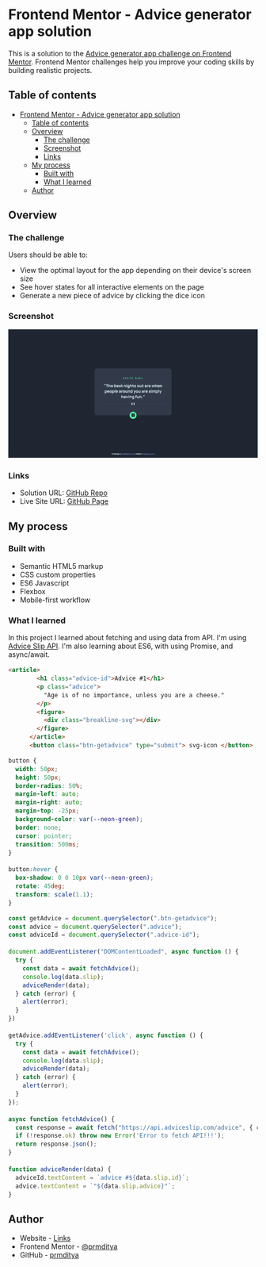 # Frontend Mentor - Advice generator app solution

This is a solution to the [Advice generator app challenge on Frontend Mentor](https://www.frontendmentor.io/challenges/advice-generator-app-QdUG-13db). Frontend Mentor challenges help you improve your coding skills by building realistic projects.

## Table of contents

- [Frontend Mentor - Advice generator app solution](#frontend-mentor---advice-generator-app-solution)
  - [Table of contents](#table-of-contents)
  - [Overview](#overview)
    - [The challenge](#the-challenge)
    - [Screenshot](#screenshot)
    - [Links](#links)
  - [My process](#my-process)
    - [Built with](#built-with)
    - [What I learned](#what-i-learned)
  - [Author](#author)

## Overview

### The challenge

Users should be able to:

- View the optimal layout for the app depending on their device's screen size
- See hover states for all interactive elements on the page
- Generate a new piece of advice by clicking the dice icon

### Screenshot

![](./images/screenshot.png)

### Links

- Solution URL: [GitHub Repo](https://github.com/prmditya/FM02-advice-generator)
- Live Site URL: [GitHub Page](https://prmditya.github.io/FM02-advice-generator/)

## My process

### Built with

- Semantic HTML5 markup
- CSS custom properties
- ES6 Javascript
- Flexbox
- Mobile-first workflow

### What I learned

In this project I learned about fetching and using data from API. I'm using [Advice Slip API](https://api.adviceslip.com). I'm also learning about ES6, with using Promise, and async/await.

```html
<article>
        <h1 class="advice-id">Advice #1</h1>
        <p class="advice">
          "Age is of no importance, unless you are a cheese."
        </p>
        <figure>
          <div class="breakline-svg"></div>
        </figure>
      </article>
      <button class="btn-getadvice" type="submit"> svg-icon </button>
```
```css
button {
  width: 50px;
  height: 50px;
  border-radius: 50%;
  margin-left: auto;
  margin-right: auto;
  margin-top: -25px;
  background-color: var(--neon-green);
  border: none;
  cursor: pointer;
  transition: 500ms;
}

button:hover {
  box-shadow: 0 0 10px var(--neon-green);
  rotate: 45deg;
  transform: scale(1.1);
}
```
```js
const getAdvice = document.querySelector(".btn-getadvice");
const advice = document.querySelector(".advice");
const adviceId = document.querySelector(".advice-id");

document.addEventListener("DOMContentLoaded", async function () {
  try {
    const data = await fetchAdvice();
    console.log(data.slip);
    adviceRender(data);
  } catch (error) {
    alert(error);
  }
})

getAdvice.addEventListener('click', async function () {
  try {
    const data = await fetchAdvice();
    console.log(data.slip);
    adviceRender(data);
  } catch (error) {
    alert(error);
  }
});

async function fetchAdvice() {
  const response = await fetch("https://api.adviceslip.com/advice", { cache: "no-store" });
  if (!response.ok) throw new Error('Error to fetch API!!!');
  return response.json();
}

function adviceRender(data) {
  adviceId.textContent = `advice #${data.slip.id}`;
  advice.textContent = `"${data.slip.advice}"`;
}
```

## Author

- Website - [Links](https://www.prmdtya-links.vercel.app)
- Frontend Mentor - [@prmditya](https://www.frontendmentor.io/profile/prmditya)
- GitHub - [prmditya](https://www.github.com/prmditya)
